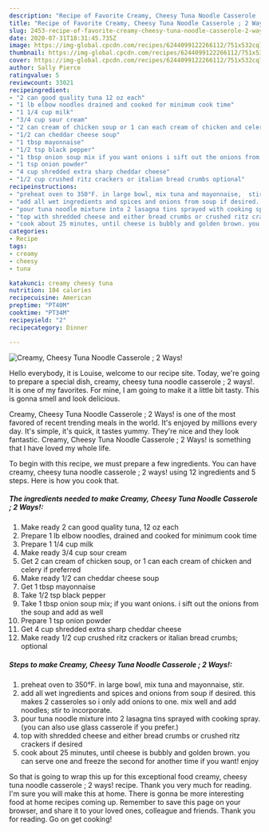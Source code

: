 ```yaml
---
description: "Recipe of Favorite Creamy, Cheesy Tuna Noodle Casserole ; 2 Ways!"
title: "Recipe of Favorite Creamy, Cheesy Tuna Noodle Casserole ; 2 Ways!"
slug: 2453-recipe-of-favorite-creamy-cheesy-tuna-noodle-casserole-2-ways
date: 2020-07-31T18:31:45.735Z
image: https://img-global.cpcdn.com/recipes/6244099122266112/751x532cq70/creamy-cheesy-tuna-noodle-casserole-2-ways-recipe-main-photo.jpg
thumbnail: https://img-global.cpcdn.com/recipes/6244099122266112/751x532cq70/creamy-cheesy-tuna-noodle-casserole-2-ways-recipe-main-photo.jpg
cover: https://img-global.cpcdn.com/recipes/6244099122266112/751x532cq70/creamy-cheesy-tuna-noodle-casserole-2-ways-recipe-main-photo.jpg
author: Sally Pierce
ratingvalue: 5
reviewcount: 33021
recipeingredient:
- "2 can good quality tuna 12 oz each"
- "1 lb elbow noodles drained and cooked for minimum cook time"
- "1 1/4 cup milk"
- "3/4 cup sour cream"
- "2 can cream of chicken soup or 1 can each cream of chicken and celery if preferred"
- "1/2 can cheddar cheese soup"
- "1 tbsp mayonnaise"
- "1/2 tsp black pepper"
- "1 tbsp onion soup mix if you want onions i sift out the onions from the soup and add as well"
- "1 tsp onion powder"
- "4 cup shredded extra sharp cheddar cheese"
- "1/2 cup crushed ritz crackers or italian bread crumbs optional"
recipeinstructions:
- "preheat oven to 350°F. in large bowl, mix tuna and mayonnaise,  stir."
- "add all wet ingredients and spices and onions from soup if desired. this makes 2 casseroles so i only add onions to one. mix well and add noodles; stir to incorporate."
- "pour tuna noodle mixture into 2 lasagna tins sprayed with cooking spray. (you can also use glass casserole if you prefer.)"
- "top with shredded cheese and either bread crumbs or crushed ritz crackers if desired"
- "cook about 25 minutes, until cheese is bubbly and golden brown. you can serve one and freeze the second for another time if you want! enjoy"
categories:
- Recipe
tags:
- creamy
- cheesy
- tuna

katakunci: creamy cheesy tuna 
nutrition: 104 calories
recipecuisine: American
preptime: "PT40M"
cooktime: "PT34M"
recipeyield: "2"
recipecategory: Dinner

---
```



![Creamy, Cheesy Tuna Noodle Casserole ; 2 Ways!](https://img-global.cpcdn.com/recipes/6244099122266112/751x532cq70/creamy-cheesy-tuna-noodle-casserole-2-ways-recipe-main-photo.jpg)

Hello everybody, it is Louise, welcome to our recipe site. Today, we're going to prepare a special dish, creamy, cheesy tuna noodle casserole ; 2 ways!. It is one of my favorites. For mine, I am going to make it a little bit tasty. This is gonna smell and look delicious.

Creamy, Cheesy Tuna Noodle Casserole ; 2 Ways! is one of the most favored of recent trending meals in the world. It's enjoyed by millions every day. It's simple, it's quick, it tastes yummy. They're nice and they look fantastic. Creamy, Cheesy Tuna Noodle Casserole ; 2 Ways! is something that I have loved my whole life.




To begin with this recipe, we must prepare a few ingredients. You can have creamy, cheesy tuna noodle casserole ; 2 ways! using 12 ingredients and 5 steps. Here is how you cook that.

<!--inarticleads1-->

##### The ingredients needed to make Creamy, Cheesy Tuna Noodle Casserole ; 2 Ways!:

1. Make ready 2 can good quality tuna, 12 oz each
1. Prepare 1 lb elbow noodles, drained and cooked for minimum cook time
1. Prepare 1 1/4 cup milk
1. Make ready 3/4 cup sour cream
1. Get 2 can cream of chicken soup, or 1 can each cream of chicken and celery if preferred
1. Make ready 1/2 can cheddar cheese soup
1. Get 1 tbsp mayonnaise
1. Take 1/2 tsp black pepper
1. Take 1 tbsp onion soup mix; if you want onions. i sift out the onions from the soup and add as well
1. Prepare 1 tsp onion powder
1. Get 4 cup shredded extra sharp cheddar cheese
1. Make ready 1/2 cup crushed ritz crackers or italian bread crumbs; optional




<!--inarticleads2-->

##### Steps to make Creamy, Cheesy Tuna Noodle Casserole ; 2 Ways!:

1. preheat oven to 350°F. in large bowl, mix tuna and mayonnaise,  stir.
1. add all wet ingredients and spices and onions from soup if desired. this makes 2 casseroles so i only add onions to one. mix well and add noodles; stir to incorporate.
1. pour tuna noodle mixture into 2 lasagna tins sprayed with cooking spray. (you can also use glass casserole if you prefer.)
1. top with shredded cheese and either bread crumbs or crushed ritz crackers if desired
1. cook about 25 minutes, until cheese is bubbly and golden brown. you can serve one and freeze the second for another time if you want! enjoy




So that is going to wrap this up for this exceptional food creamy, cheesy tuna noodle casserole ; 2 ways! recipe. Thank you very much for reading. I'm sure you will make this at home. There is gonna be more interesting food at home recipes coming up. Remember to save this page on your browser, and share it to your loved ones, colleague and friends. Thank you for reading. Go on get cooking!
